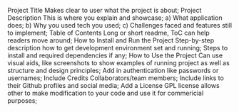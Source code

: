 Project Title 
    Makes clear to user what the project is about; 
Project Description 
    This is where you explain and showcase; 
    a) What application does;
    b) Why you used tech you used;
    c) Challenges faced and features still to implement;
Table of Contents 
    Long or short readme, ToC can help readers move around;
How to Install and Run the Project 
    Step-by-step description how to get development environment set and running; 
    Steps to install and required dependencies if any;
How to Use the Project 
    Can use visual aids, like screenshots to show examples of running project as well as structure and design principles; 
    Add in authentication like passwords or usernames;
Include Credits 
    Collaborators/team members;
    Include links to their Github profiles and social media;
Add a License
    GPL license allows other to make modification to your code and use it for commericial purposes;
    